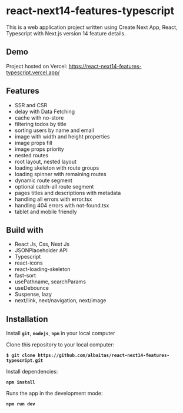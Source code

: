 # react-next14-features-typescript

This is a web application project written using Create Next App, React, Typescript with Next.js version 14 feature details.

## Demo

Project hosted on Vercel: https://react-next14-features-typescript.vercel.app/

## Features

- SSR and CSR
- delay with Data Fetching
- cache with no-store
- filtering todos by title
- sorting users by name and email
- image with width and height properties
- image props fill
- image props priority
- nested routes
- root layout, nested layout
- loading skeleton with route groups
- loading spinner with remaining routes
- dynamic route segment
- optional catch-all route segment
- pages titles and descriptions with metadata
- handling all errors with error.tsx
- handling 404 errors with not-found.tsx
- tablet and mobile friendly

## Build with

- React Js, Css, Next Js
- JSONPlaceholder API
- Typescript
- react-icons
- react-loading-skeleton
- fast-sort
- usePathname, searchParams
- useDebounce
- Suspense, lazy
- next/link, next/navigation, next/image

## Installation

Install **`git`**, **`nodejs`**, **`npm`** in your local computer

Clone this repository to your local computer:

**`$ git clone https://github.com/albaitas/react-next14-features-typescript.git`**

Install dependencies:

**`npm install`**

Runs the app in the development mode:

**`npm run dev`**
